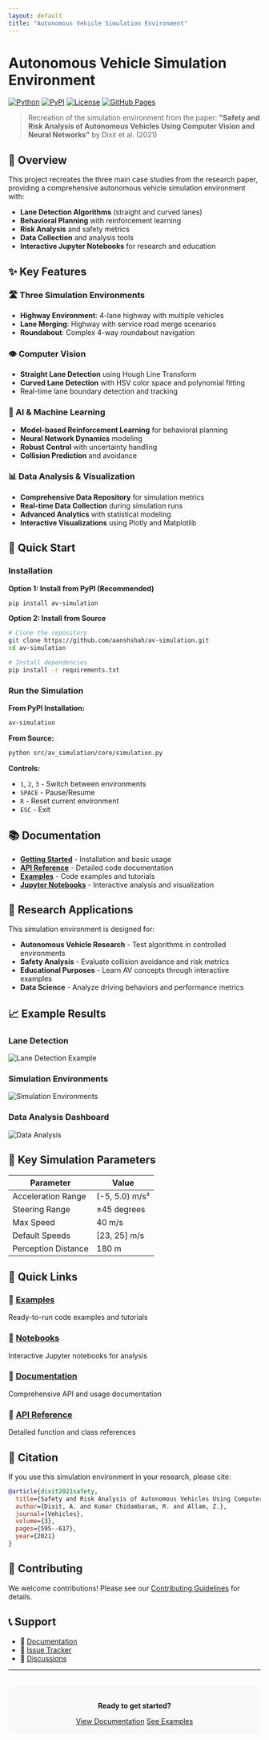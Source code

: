 ```yaml
---
layout: default
title: "Autonomous Vehicle Simulation Environment"
---
```


# Autonomous Vehicle Simulation Environment

[![Python](https://img.shields.io/badge/python-3.8+-blue.svg)](https://www.python.org/downloads/)
[![PyPI](https://img.shields.io/pypi/v/av-simulation)](https://pypi.org/project/av-simulation/)
[![License](https://img.shields.io/badge/license-MIT-green.svg)](LICENSE)
[![GitHub Pages](https://img.shields.io/badge/docs-GitHub%20Pages-blue)](https://aanshshah.github.io/av-simulation)

> Recreation of the simulation environment from the paper: **"Safety and Risk Analysis of Autonomous Vehicles Using Computer Vision and Neural Networks"** by Dixit et al. (2021)

## 🚗 Overview

This project recreates the three main case studies from the research paper, providing a comprehensive autonomous vehicle simulation environment with:

- **Lane Detection Algorithms** (straight and curved lanes)
- **Behavioral Planning** with reinforcement learning
- **Risk Analysis** and safety metrics
- **Data Collection** and analysis tools
- **Interactive Jupyter Notebooks** for research and education

## ✨ Key Features

### 🛣️ Three Simulation Environments
- **Highway Environment**: 4-lane highway with multiple vehicles
- **Lane Merging**: Highway with service road merge scenarios
- **Roundabout**: Complex 4-way roundabout navigation

### 👁️ Computer Vision
- **Straight Lane Detection** using Hough Line Transform
- **Curved Lane Detection** with HSV color space and polynomial fitting
- Real-time lane boundary detection and tracking

### 🧠 AI & Machine Learning
- **Model-based Reinforcement Learning** for behavioral planning
- **Neural Network Dynamics** modeling
- **Robust Control** with uncertainty handling
- **Collision Prediction** and avoidance

### 📊 Data Analysis & Visualization
- **Comprehensive Data Repository** for simulation metrics
- **Real-time Data Collection** during simulation runs
- **Advanced Analytics** with statistical modeling
- **Interactive Visualizations** using Plotly and Matplotlib

## 🚀 Quick Start

### Installation

**Option 1: Install from PyPI (Recommended)**
```bash
pip install av-simulation
```

**Option 2: Install from Source**
```bash
# Clone the repository
git clone https://github.com/aanshshah/av-simulation.git
cd av-simulation

# Install dependencies
pip install -r requirements.txt
```

### Run the Simulation

**From PyPI Installation:**
```bash
av-simulation
```

**From Source:**
```bash
python src/av_simulation/core/simulation.py
```

**Controls:**
- `1`, `2`, `3` - Switch between environments
- `SPACE` - Pause/Resume
- `R` - Reset current environment
- `ESC` - Exit

## 📚 Documentation

- [**Getting Started**](documentation.html) - Installation and basic usage
- [**API Reference**](api.html) - Detailed code documentation
- [**Examples**](examples.html) - Code examples and tutorials
- [**Jupyter Notebooks**](notebooks.html) - Interactive analysis and visualization

## 🔬 Research Applications

This simulation environment is designed for:

- **Autonomous Vehicle Research** - Test algorithms in controlled environments
- **Safety Analysis** - Evaluate collision avoidance and risk metrics
- **Educational Purposes** - Learn AV concepts through interactive examples
- **Data Science** - Analyze driving behaviors and performance metrics

## 📈 Example Results

### Lane Detection
![Lane Detection Example](assets/images/lane_detection_demo.png)

### Simulation Environments
![Simulation Environments](assets/images/simulation_environments.png)

### Data Analysis Dashboard
![Data Analysis](assets/images/data_analysis_dashboard.png)

## 🎯 Key Simulation Parameters

| Parameter | Value |
|-----------|-------|
| Acceleration Range | (-5, 5.0) m/s² |
| Steering Range | ±45 degrees |
| Max Speed | 40 m/s |
| Default Speeds | [23, 25] m/s |
| Perception Distance | 180 m |

## 🔗 Quick Links

<div class="grid-container">
  <div class="grid-item">
    <h3>🚀 <a href="examples.html">Examples</a></h3>
    <p>Ready-to-run code examples and tutorials</p>
  </div>
  <div class="grid-item">
    <h3>📓 <a href="notebooks.html">Notebooks</a></h3>
    <p>Interactive Jupyter notebooks for analysis</p>
  </div>
  <div class="grid-item">
    <h3>📖 <a href="documentation.html">Documentation</a></h3>
    <p>Comprehensive API and usage documentation</p>
  </div>
  <div class="grid-item">
    <h3>🔧 <a href="api.html">API Reference</a></h3>
    <p>Detailed function and class references</p>
  </div>
</div>

## 📄 Citation

If you use this simulation environment in your research, please cite:

```bibtex
@article{dixit2021safety,
  title={Safety and Risk Analysis of Autonomous Vehicles Using Computer Vision and Neural Networks},
  author={Dixit, A. and Kumar Chidambaram, R. and Allam, Z.},
  journal={Vehicles},
  volume={3},
  pages={595--617},
  year={2021}
}
```

## 🤝 Contributing

We welcome contributions! Please see our [Contributing Guidelines](CONTRIBUTING.md) for details.

## 📞 Support

- 📖 [Documentation](documentation.html)
- 🐛 [Issue Tracker](https://github.com/aanshshah/av-simulation/issues)
- 💬 [Discussions](https://github.com/aanshshah/av-simulation/discussions)

---

<div style="text-align: center; margin-top: 2rem; padding: 1rem; background-color: #f8f9fa; border-radius: 8px;">
  <p><strong>Ready to get started?</strong></p>
  <a href="documentation.html" class="btn btn-primary">View Documentation</a>
  <a href="examples.html" class="btn btn-secondary">See Examples</a>
</div>